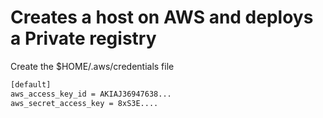 # Creates a host on AWS and deploys a Private registry

Create the  $HOME/.aws/credentials file

```bash
[default]
aws_access_key_id = AKIAJ36947638...
aws_secret_access_key = 8xS3E....
```